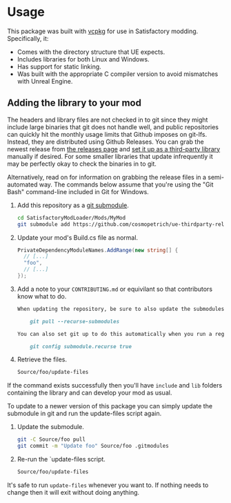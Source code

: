 # Usage 

This package was built with [vcpkg](https://github.com/microsoft/vcpkg) for use in Satisfactory modding. Specifically, it:

- Comes with the directory structure that UE expects.
- Includes libraries for both Linux and Windows.
- Has support for static linking.
- Was built with the appropriate C compiler version to avoid mismatches with Unreal Engine.

## Adding the library to your mod

The headers and library files are not checked in to git since they might include large binaries that git does not handle well,
and public repositories can quickly hit the monthly usage limits that Github imposes on git-lfs.
Instead, they are distributed using Github Releases. You can grab the newest release from
[the releases page](https://github.com/cosmopetrich/ue-thirdparty-release-action/releases) and
[set it up as a third-party library](https://docs.ficsit.app/satisfactory-modding/latest/Development/Cpp/thirdparty.html)
manually if desired. For some smaller libraries that update infrequently it may be perfectly okay to check the binaries in to git.

Alternatively, read on for information on grabbing the release files in a semi-automated way.
The commands below assume that you're using the "Git Bash" command-line included in Git for Windows.

1. Add this repository as a [git submodule](https://git-scm.com/book/en/v2/Git-Tools-Submodules).

   ```bash
   cd SatisfactoryModLoader/Mods/MyMod
   git submodule add https://github.com/cosmopetrich/ue-thirdparty-release-action Source/foo
   ```

2. Update your mod's Build.cs file as normal.

   ```cs
   PrivateDependencyModuleNames.AddRange(new string[] {
     // [...]
     "foo",
     // [...]
   });
   ```

3. Add a note to your `CONTRIBUTING.md` or equivilant so that contributors know what to do.

   ```markdown
   When updating the repository, be sure to also update the submodules.

       git pull --recurse-submodules

   You can also set git up to do this automatically when you run a regular `git pull`.

       git config submodule.recurse true
   ```

3. Retrieve the files.

   ```bash
   Source/foo/update-files
   ```

If the command exists successfully then you'll have `include` and `lib` folders containing the library and can develop your mod as usual.

To update to a newer version of this package you can simply update the submodule in git and run the update-files script again.

1. Update the submodule.

   ```bash
   git -C Source/foo pull
   git commit -m "Update foo" Source/foo .gitmodules
   ```

2. Re-run the `update-files script.


   ```bash
   Source/foo/update-files
   ```

It's safe to run `update-files` whenever you want to. If nothing needs to change then it will exit without doing anything. 

